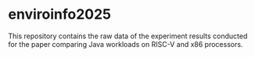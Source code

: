 # enviroinfo2025
This repository contains the raw data of the experiment results conducted for the paper comparing Java workloads on RISC-V and x86 processors.
